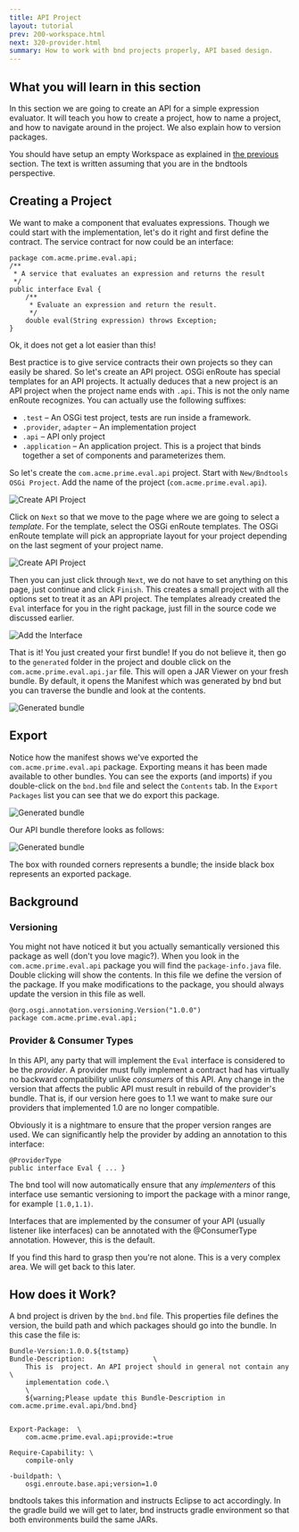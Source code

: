 ```yaml
---
title: API Project
layout: tutorial
prev: 200-workspace.html
next: 320-provider.html
summary: How to work with bnd projects properly, API based design.
---
```


## What you will learn in this section
In this section we are going to create an API for a simple expression evaluator. It will teach you how to create a project, how to name a project, and how to navigate around in the project. We also explain how to version packages.


You should have setup an empty Workspace as explained in [the previous]({{page.prev}}) section. The text is written assuming that you are in the bndtools perspective.

## Creating a Project

We want to make a component that evaluates expressions. Though we could start with the implementation, let's do it right and first define the contract.  The service contract for now could be an interface:

	package com.acme.prime.eval.api;
	/**
	 * A service that evaluates an expression and returns the result
	 */
	public interface Eval {
		/**
		 * Evaluate an expression and return the result.
		 */
		double eval(String expression) throws Exception;
	}
	
Ok, it does not get a lot easier than this!

Best practice is to give service contracts their own projects so they can easily be shared. So let's create an API project. OSGi enRoute has special templates for an API projects. It actually deduces that a new project is an API project when the project name ends with `.api`. This is not the only name enRoute recognizes. You can actually use the following suffixes:

* `.test` – An OSGi test project, tests are run inside a framework.
* `.provider`, `adapter` – An implementation project
* `.api` – API only project
* `.application` – An application project. This is a project that binds together a set of components and parameterizes them.

So let's create the `com.acme.prime.eval.api` project. Start with `New/Bndtools OSGi Project`. Add the name of the project (`com.acme.prime.eval.api`).

![Create API Project](/img/tutorial_base/project-create-0.png)

Click on `Next` so that we move to the page where we are going to select a _template_. For the template, select the OSGi enRoute templates. The OSGi enRoute template will pick an appropriate layout for your project depending on the last segment of your project name.
 
![Create API Project](/img/tutorial_base/project-create-1.png)

Then you can just click through `Next`, we do not have to set anything on this page, just continue and click `Finish`. This creates a small project with all the options set to treat it as an API project. The templates already created the `Eval` interface for you in the right package, just fill in the source code we discussed earlier.

![Add the Interface](/img/tutorial_base/project-create-2.png)

That is it! You just created your first bundle! If you do not believe it, then go to the `generated` folder in the project and double click on the `com.acme.prime.eval.api.jar` file. This will open a JAR Viewer on your fresh bundle. By default, it opens the Manifest which was generated by bnd but you can traverse the bundle and look at the contents.

![Generated bundle](/img/tutorial_base/project-create-3.png)

## Export

Notice how the manifest shows we've exported the `com.acme.prime.eval.api` package. Exporting means it has been made available to other bundles. You can see the exports (and imports) if you double-click on the `bnd.bnd` file and select the `Contents` tab. In the `Export Packages` list you can see that we do export this package.

![Generated bundle](/img/tutorial_base/project-create-4.png)

Our API bundle therefore looks as follows:

![Generated bundle](/img/tutorial_base/project-create-5.png)

The box with rounded corners represents a bundle; the inside black box represents an exported package.

## Background

### Versioning

You might not have noticed it but you actually semantically versioned this package as well (don't you love magic?). When you look in the `com.acme.prime.eval.api` package you will find the `package-info.java` file. Double clicking will show the contents. In this file we define the version of the package. If you make modifications to the package, you should always update the version in this file as well.

	@org.osgi.annotation.versioning.Version("1.0.0")
	package com.acme.prime.eval.api;
 
### Provider & Consumer Types

In this API, any party that will implement the `Eval` interface is considered to be the _provider_. A provider must fully implement a contract had has virtually no backward compatibility unlike _consumers_ of this API. Any change in the version that affects the public API must result in  rebuild of the provider's bundle. That is, if our version here goes to 1.1 we want to make sure our providers that implemented 1.0 are no longer compatible.  

Obviously it is a nightmare to ensure that the proper version ranges are used. We can significantly help the provider by adding an annotation to this interface:

	@ProviderType
	public interface Eval { ... }
	
The bnd tool will now automatically ensure that any _implementers_ of this interface use semantic versioning to import the package with a minor range, for example `[1.0,1.1)`.

Interfaces that are implemented by the consumer of your API (usually listener like interfaces) can be annotated with the @ConsumerType annotation. However, this is the default.
 
If you find this hard to grasp then you're not alone. This is a very complex area. We will get back to this later.

## How does it Work?

A bnd project is driven by the `bnd.bnd` file. This properties file defines the version, the build path and which packages should go into the bundle. In this case the file is:

	Bundle-Version:1.0.0.${tstamp}
	Bundle-Description: 				\
		This is  project. An API project should in general not contain any \
		implementation code.\
		\
		${warning;Please update this Bundle-Description in com.acme.prime.eval.api/bnd.bnd}

		
	Export-Package:  \
		com.acme.prime.eval.api;provide:=true

	Require-Capability: \
		compile-only

	-buildpath: \
		osgi.enroute.base.api;version=1.0

bndtools takes this information and instructs Eclipse to act accordingly. In the gradle build we will get to later, bnd instructs gradle environment so that both environments build the same JARs.


